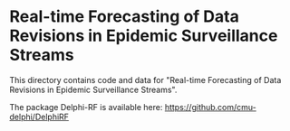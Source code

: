 # Real-time Forecasting of Data Revisions in Epidemic Surveillance Streams

This directory contains code and data for "Real-time Forecasting of Data Revisions in Epidemic Surveillance Streams". 

The package Delphi-RF is available here: https://github.com/cmu-delphi/DelphiRF
